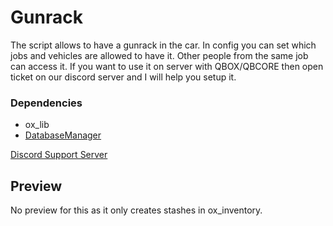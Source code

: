 # Gunrack
The script allows to have a gunrack in the car. In config you can set which jobs and vehicles are allowed to have it. Other people from the same job can access it. If you want to use it on server with QBOX/QBCORE then open ticket on our discord server and I will help you setup it.

### Dependencies
- ox_lib
- [DatabaseManager](https://github.com/Fivem-Script-Lab/DatabaseManager)

[Discord Support Server](https://discord.gg/XFgWTCxuvr)

## Preview

No preview for this as it only creates stashes in ox_inventory.

